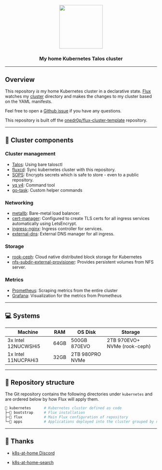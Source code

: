
<div align="center">

  <img src="https://camo.githubusercontent.com/5b298bf6b0596795602bd771c5bddbb963e83e0f/68747470733a2f2f692e696d6775722e636f6d2f7031527a586a512e706e67" align="center" width="144px" height="144px"/>

  ### My home Kubernetes Talos cluster

</div>

---

## Overview

This repository *is* my home Kubernetes cluster in a declarative state. [Flux](https://github.com/fluxcd/flux2) watches my [cluster](https://github.com/lltr/home-cluster) directory and makes the changes to my cluster based on the YAML manifests.

Feel free to open a [Github issue](https://github.com/lltr/home-cluster/issues/new/choose) if you have any questions.

This repository is built off the [onedr0p/flux-cluster-template](https://github.com/onedr0p/flux-cluster-template) repository.

---

## 🎨 Cluster components

### Cluster management

- [Talos](https://www.talos.dev): Using bare talosctl
- [fluxcd](https://fluxcd.io/): Sync kubernetes cluster with this repository.
- [SOPS](https://toolkit.fluxcd.io/guides/mozilla-sops/): Encrypts secrets which is safe to store - even to a public repository.
- [yq v4](https://github.com/mikefarah/yq): Command tool
- [go-task](https://github.com/go-task/task): Custom helper commands

### Networking

- [metallb](https://github.com/metallb/metallb): Bare-metal load balancer.
- [cert-manager](https://cert-manager.io/docs/): Configured to create TLS certs for all ingress services automatically using LetsEncrypt.
- [ingress-nginx](https://kubernetes.github.io/ingress-nginx/): Ingress controller for services.
- [external-dns](https://github.com/kubernetes-sigs/external-dns): External DNS manager for all ingress.

### Storage

- [rook-ceph](https://rook.io): Cloud native distributed block storage for Kubernetes
- [nfs-subdir-external-provisioner](https://github.com/kubernetes-sigs/nfs-subdir-external-provisioner): Provides persistent volumes from NFS server.

### Metrics

- [Prometheus](https://prometheus.io/): Scraping metrics from the entire cluster
- [Grafana](https://grafana.com): Visualization for the metrics from Prometheus

---

## 💻 Systems

| Machine             | RAM  | OS Disk         | Storage                      |
| ------------------- | ---- | --------------- | ---------------------------- |
| 3x Intel 12NUCWSHi5 | 64GB | 500GB 870EVO    | 2TB 970EVO+ NVMe (rook-ceph) |
| 1x Intel 11NUCPAHi3 | 32GB | 2TB 980PRO NVMe |                              |

---

## 📂 Repository structure

The Git repository contains the following directories under `kubernetes` and are ordered below by how Flux will apply them.

```sh
📁 kubernetes      # Kubernetes cluster defined as code
├─📁 bootstrap     # Flux installation
├─📁 flux          # Main Flux configuration of repository
└─📁 apps          # Applications deployed into the cluster grouped by namespace
```

---

## 🤝 Thanks

* [k8s-at-home Discord](https://discord.gg/k8s-at-home)

* [k8s-at-home-search](https://nanne.dev/k8s-at-home-search/)

